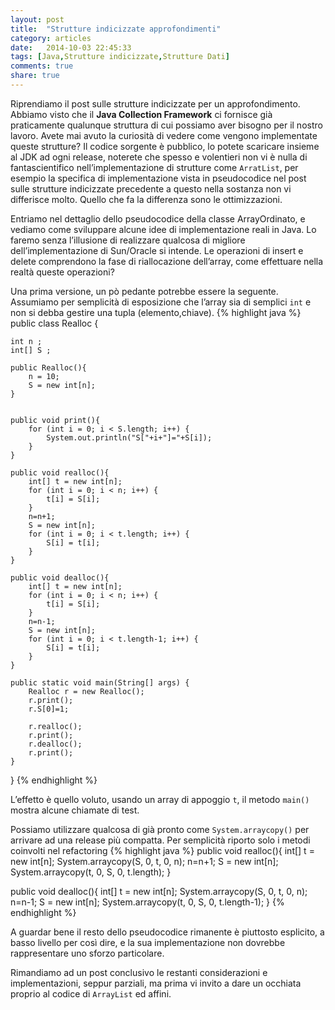 ```yaml
---
layout: post
title:  "Strutture indicizzate approfondimenti"
category: articles
date:   2014-10-03 22:45:33
tags: [Java,Strutture indicizzate,Strutture Dati]
comments: true
share: true
---
```

﻿Riprendiamo il post sulle strutture indicizzate per un approfondimento.
Abbiamo visto che il **Java Collection Framework** ci fornisce già praticamente qualunque struttura di cui possiamo aver bisogno per il nostro lavoro. Avete mai avuto la curiosità di vedere come vengono implementate queste strutture? Il codice sorgente è pubblico, lo potete scaricare insieme al JDK ad ogni release, noterete che spesso e volentieri non vi è nulla di fantascientifico nell’implementazione di strutture come `ArratList`, per esempio la specifica di implementazione vista in pseudocodice nel post sulle strutture indicizzate precedente a questo nella sostanza non vi differisce molto. Quello che fa la differenza sono le ottimizzazioni.

Entriamo nel dettaglio dello pseudocodice della classe ArrayOrdinato, e vediamo come sviluppare alcune idee di implementazione reali in Java.
Lo faremo senza l’illusione di realizzare qualcosa di migliore dell’implementazione di Sun/Oracle si intende.
Le operazioni di insert e delete comprendono la fase di riallocazione dell’array, come effettuare nella realtà queste operazioni?

Una prima versione, un pò pedante potrebbe essere la seguente. Assumiamo per semplicità di esposizione che l’array sia di semplici `int` e non si debba gestire una tupla (elemento,chiave).
{% highlight java %}
public class Realloc {

    int n ;
    int[] S ;
    
    public Realloc(){
        n = 10;
        S = new int[n];
    }


    public void print(){
        for (int i = 0; i < S.length; i++) {
            System.out.println("S["+i+"]="+S[i]);
        }
    }
    
    public void realloc(){
        int[] t = new int[n];
        for (int i = 0; i < n; i++) {
            t[i] = S[i];
        }
        n=n+1;
        S = new int[n];
        for (int i = 0; i < t.length; i++) {
            S[i] = t[i];
        }
    }
    
    public void dealloc(){
        int[] t = new int[n];
        for (int i = 0; i < n; i++) {
            t[i] = S[i];
        }
        n=n-1;
        S = new int[n];
        for (int i = 0; i < t.length-1; i++) {
            S[i] = t[i];
        }
    }
    
    public static void main(String[] args) {
        Realloc r = new Realloc();
        r.print();
        r.S[0]=1;
        
        r.realloc();
        r.print();
        r.dealloc();
        r.print();
    }
}
{% endhighlight %}

L’effetto è quello voluto, usando un array di appoggio `t`, il metodo `main()` mostra alcune chiamate di test.

Possiamo utilizzare qualcosa di già pronto come `System.arraycopy()` per arrivare ad una release più compatta. Per semplicità riporto solo i metodi coinvolti nel refactoring 
{% highlight java %}
public void realloc(){
   int[] t = new int[n];
   System.arraycopy(S, 0, t, 0, n);
   n=n+1;
   S = new int[n];
   System.arraycopy(t, 0, S, 0, t.length);
}
    
public void dealloc(){
   int[] t = new int[n];
   System.arraycopy(S, 0, t, 0, n);
   n=n-1;
   S = new int[n];
   System.arraycopy(t, 0, S, 0, t.length-1);
}
{% endhighlight %}

A guardar bene il resto dello pseudocodice rimanente è piuttosto esplicito, a basso livello per così dire, e la sua implementazione non dovrebbe rappresentare uno sforzo particolare.

Rimandiamo ad un post conclusivo le restanti considerazioni e implementazioni, seppur parziali, ma prima vi invito a dare un occhiata proprio al codice di `ArrayList` ed affini.
